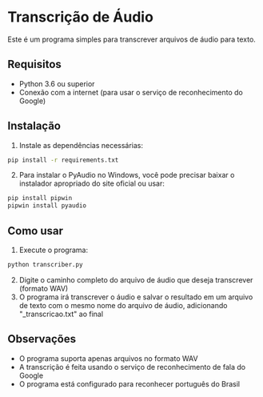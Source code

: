 # Transcrição de Áudio

Este é um programa simples para transcrever arquivos de áudio para texto.

## Requisitos

- Python 3.6 ou superior
- Conexão com a internet (para usar o serviço de reconhecimento do Google)

## Instalação

1. Instale as dependências necessárias:
```bash
pip install -r requirements.txt
```

2. Para instalar o PyAudio no Windows, você pode precisar baixar o instalador apropriado do site oficial ou usar:
```bash
pip install pipwin
pipwin install pyaudio
```

## Como usar

1. Execute o programa:
```bash
python transcriber.py
```

2. Digite o caminho completo do arquivo de áudio que deseja transcrever (formato WAV)
3. O programa irá transcrever o áudio e salvar o resultado em um arquivo de texto com o mesmo nome do arquivo de áudio, adicionando "_transcricao.txt" ao final

## Observações

- O programa suporta apenas arquivos no formato WAV
- A transcrição é feita usando o serviço de reconhecimento de fala do Google
- O programa está configurado para reconhecer português do Brasil 